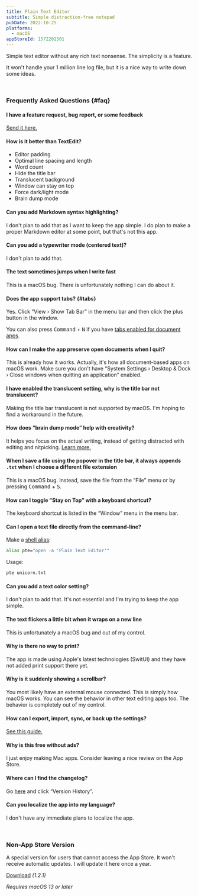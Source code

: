 ```yaml
---
title: Plain Text Editor
subtitle: Simple distraction-free notepad
pubDate: 2022-10-25
platforms:
  - macOS
appStoreId: 1572202501
---
```


Simple text editor without any rich text nonsense. The simplicity is a feature.

It won't handle your 1 million line log file, but it is a nice way to write down some ideas.

<br>

### Frequently Asked Questions {#faq}

#### I have a feature request, bug report, or some feedback

[Send it here.](https://sindresorhus.com/feedback?product=Plain%20Text%20Editor&referrer=Website-FAQ)

#### How is it better than TextEdit?

- Editor padding
- Optimal line spacing and length
- Word count
- Hide the title bar
- Translucent background
- Window can stay on top
- Force dark/light mode
- Brain dump mode

#### Can you add Markdown syntax highlighting?

I don't plan to add that as I want to keep the app simple. I do plan to make a proper Markdown editor at some point, but that's not this app.

#### Can you add a typewriter mode (centered text)?

I don't plan to add that.

#### The text sometimes jumps when I write fast

This is a macOS bug. There is unfortunately nothing I can do about it.

#### Does the app support tabs? {#tabs}

Yes. Click “View › Show Tab Bar” in the menu bar and then click the plus button in the window.

You can also press <kbd>Command</kbd> + <kbd>N</kbd> if you have [tabs enabled for document apps](https://support.apple.com/en-gb/guide/mac-help/mchla4695cce/mac).

#### How can I make the app preserve open documents when I quit?

This is already how it works. Actually, it's how all document-based apps on macOS work. Make sure you don't have “System Settings › Desktop & Dock › Close windows when quitting an application” enabled.

#### I have enabled the translucent setting, why is the title bar not translucent?

Making the title bar translucent is not supported by macOS. I'm hoping to find a workaround in the future.

#### How does “brain dump mode” help with creativity?

It helps you focus on the actual writing, instead of getting distracted with editing and nitpicking. [Learn more.](https://writingcooperative.com/how-the-brain-dump-method-can-boost-your-writing-output-881089bb897a)

#### When I save a file using the popover in the title bar, it always appends `.txt` when I choose a different file extension

This is a macOS bug. Instead, save the file from the “File” menu or by pressing <kbd>Command</kbd> + <kbd>S</kbd>.

#### How can I toggle “Stay on Top” with a keyboard shortcut?

The keyboard shortcut is listed in the “Window” menu in the menu bar.

#### Can I open a text file directly from the command-line?

Make a [shell alias](https://shapeshed.com/unix-alias/):

```sh
alias pte="open -a 'Plain Text Editor'"
```

Usage:

```sh
pte unicorn.txt
```

#### Can you add a text color setting?

I don't plan to add that. It's not essential and I'm trying to keep the app simple.

#### The text flickers a little bit when it wraps on a new line

This is unfortunately a macOS bug and out of my control.

#### Why is there no way to print?

The app is made using Apple's latest technologies (SwitUI) and they have not added print support there yet.

#### Why is it suddenly showing a scrollbar?

You most likely have an external mouse connected. This is simply how macOS works. You can see the behavior in other text editing apps too. The behavior is completely out of my control.

#### How can I export, import, sync, or back up the settings?

[See this guide.](https://github.com/sindresorhus/guides/blob/main/backup-app-settings.md)

#### Why is this free without ads?

I just enjoy making Mac apps. Consider leaving a nice review on the App Store.

#### Where can I find the changelog?

Go [here](https://apps.apple.com/app/id1572202501) and click “Version History”.

#### Can you localize the app into my language?

I don't have any immediate plans to localize the app.

<br>

### Non-App Store Version

A special version for users that cannot access the App Store. It won't receive automatic updates. I will update it here once a year.

[Download](https://dsc.cloud/sindresorhus/Plain-Text-Editor-1.2.1-1668625106) *(1.2.1)*

*Requires macOS 13 or later*
